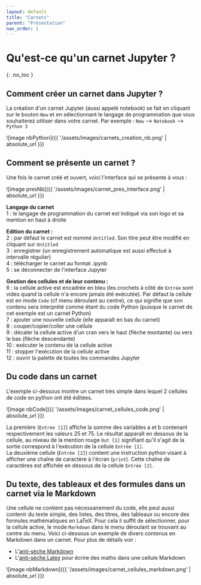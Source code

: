 ```yaml
---
layout: default
title: "Carnets"
parent: "Présentation"
nav_order: 1
---
```


# Qu'est-ce qu'un carnet Jupyter ?
{: .no_toc }

## Comment créer un carnet dans Jupyter ?

La création d'un carnet Jupyter (aussi appelé notebook) se fait en cliquant sur le bouton `New` et en sélectionnant le langage de programmation que vous souhaiterez utiliser dans votre carnet. Par exemple : `New` --> `Notebook` --> `Python 3`

![image nbPython]({{ '/assets/images/carnets_creation_nb.png' | absolute_url }})

## Comment se présente un carnet ?

Une fois le carnet créé et ouvert, voici l'interface qui se présente à vous :

![image presNb]({{ '/assets/images/carnet_pres_interface.png' | absolute_url }})

**Langage du carnet**    
1 : le langage de programmation du carnet est indiqué via son logo et sa mention en haut à droite   

**Edition du carnet :**   
2 : par défaut le carnet est nommé `Untitled`. Son titre peut être modifié en cliquant sur `Untitled`  
3 : enregistrer (un enregistrement automatique est aussi effectué à intervalle régulier)  
4 : télécharger le carnet au format .ipynb    
5 : se déconnecter de l'interface Jupyter    

**Gestion des cellules et de leur contenu :**  
6 : la cellule active est encadrée en bleu (les crochets à côté de `Entrée` sont vides quand la cellule n'a encore jamais été exécutée). Par défaut la cellule est en mode `Code` (cf menu déroulant au centre), ce qui signifie que son contenu sera interprété comme étant du code Python (puisque le carnet de cet exemple est un carnet Python)  
7 : ajouter une nouvelle cellule (elle apparaît en bas du carnet)  
8 : couper/copier/coller une cellule <br>
9 : décaler la cellule active d'un cran vers le haut (flèche montante) ou vers le bas (flèche descendante)  
10 : exécuter le contenu de la cellule active   
11 : stopper l'exécution de la cellule active   
12 : ouvrir la palette de toutes les commandes Jupyter  

## Du code dans un carnet

L'exemple ci-dessous montre un carnet très simple dans lequel 2 cellules de code en python ont été éditées.  

![image nbCode]({{ '/assets/images/carnet_cellules_code.png' | absolute_url }})
 
La première (`Entrée [1]`) affiche la somme des variables a et b contenant respectivement les valeurs 25 et 75. Le résultat apparaît en dessous de la cellule, au niveau de la mention rouge `Out [1]` signifiant qu'il s'agit de la sortie correspond à l'exécution de la cellule `Entrée [1]`.  
La deuxième cellule (`Entrée [2]`) contient une instruction python visant à afficher une chaîne de caractère à l'écran (`print`).  Cette chaîne de caractères est affichée en dessous de la cellule `Entrée [2]`.  

## Du texte, des tableaux et des formules dans un carnet via le Markdown

Une cellule ne contient pas nécessairement du code, elle peut aussi contenir du texte simple, des listes, des titres, des tableaux ou encore des formules mathématiques en LaTeX. Pour cela il suffit de sélectionner, pour la cellule active, le mode `Markdown` dans le menu déroulant se trouvant au centre du menu. Voici ci-dessous un exemple de divers contenus en Markdown dans un carnet. Pour plus de détails voir :  

* L'[anti-sèche Markdown](https://www.markdownguide.org/cheat-sheet)  
* L'[anti-sèche Latex](https://fr.wikipedia.org/wiki/Aide:Formules_TeX) pour écrire des maths dans une cellule Markdown    

![image nbMarkdown]({{ '/assets/images/carnet_cellules_markdown.png' | absolute_url }})

